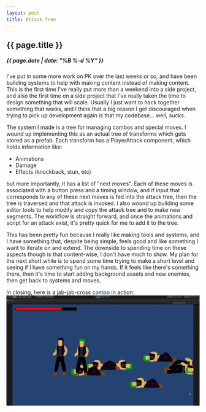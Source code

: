 ```yaml
---
layout: post
title: Attack Tree
---
```

{{ page.title }}
----------------
<h5>{{ page.date | date: "%B %-d %Y" }}</h5>

I've put in some more work on PK over the last weeks or so, and have been building
systems to help with making content instead of making content. This is the first time
I've really put more than a weekend into a side project, and also the first time
on a side project that I've really taken the time to design something that will scale.
Usually I just want to hack together something that works, and I think that a big
reason I get discouraged when trying to pick up development again is that my codebase...
well, sucks.

The system I made is a tree for managing combos and special moves. I wound up implementing
this as an actual tree of transforms which gets stored as a prefab. Each transform has
a PlayerAttack component, which holds information like:

+ Animations
+ Damage
+ Effects (knockback, stun, etc)

but more importantly, it has a list of "next moves". Each of these moves is associated with
a button press and a timing window, and if input that corresponds to any of these next moves
is fed into the attack tree, then the tree is traversed and that attack is invoked. I also
wound up building some editor tools to help modify and copy the attack tree and to make new
segments. The workflow is straight forward, and once the animations and script for an attack
exist, it's pretty quick for me to add it to the tree.

This has been pretty fun because I really like making tools and systems, and I have something
that, despite being simple, feels good and like something I want to iterate on and extend. The
downside to spending time on these aspects though is that content-wise, I don't have much to
show. My plan for the next short while is to spend some time trying to make a short level and
seeing if I have something fun on my hands. If it feels like there's something there, then
it's time to start adding background assets and new enemies, then get back to systems and moves.

In closing, here is a jab-jab-cross combo in action:
<img src="/images/throw.gif">
